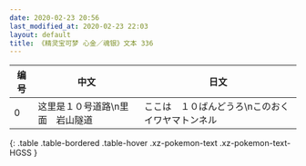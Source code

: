 ```yaml
---
date: 2020-02-23 20:56
last_modified_at: 2020-02-23 22:03
layout: default
title: 《精灵宝可梦 心金／魂银》文本 336
---
```

| 编号 | 中文 | 日文 |
| ---- | ---- | ---- |
| 0 | 这里是１０号道路\n里面　岩山隧道 | ここは　１０ばんどうろ\nこのおく　イワヤマトンネル |
{: .table .table-bordered .table-hover .xz-pokemon-text .xz-pokemon-text-HGSS }